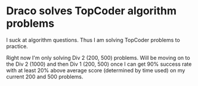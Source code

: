 # Draco solves TopCoder algorithm problems

I suck at algorithm questions. Thus I am solving TopCoder problems to practice.

Right now I'm only solving Div 2 (200, 500) problems. Will be moving on to the Div 2 (1000) and then Div 1 (200, 500) once I can get 90% success rate with at least 20% above average score (determined by time used) on my current 200 and 500 problems.
